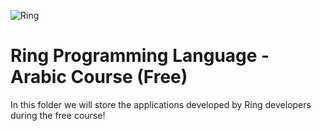 ![Ring](http://ring-lang.sf.net/thering.jpg)

# Ring Programming Language - Arabic Course (Free)

In this folder we will store the applications developed by Ring developers during the free course! 

